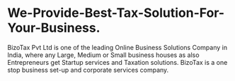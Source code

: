 # We-Provide-Best-Tax-Solution-For-Your-Business.
BizoTax Pvt Ltd is one of the leading Online Business Solutions Company in India, where any Large, Medium or Small business houses as also Entrepreneurs get Startup services and Taxation solutions. BizoTax is a one stop business set-up and corporate services company.  
